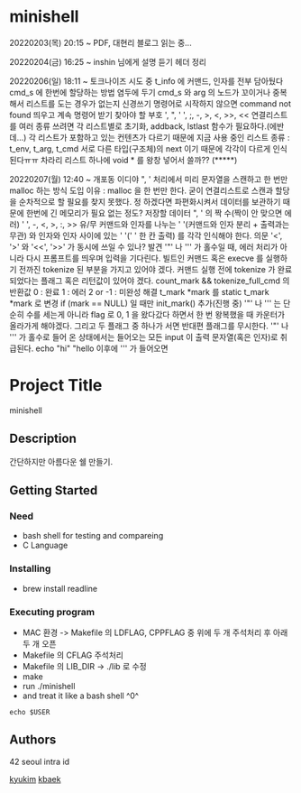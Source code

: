 # minishell

20220203(목) 20:15 ~
	PDF, 대현리 블로그 읽는 중...

20220204(금) 16:25 ~
	inshin 님에게 설명 듣기
	헤더 정리

20220206(일) 18:11 ~
	토크나이즈 시도 중
		t_info 에 커맨드, 인자를 전부 담아뒀다 cmd_s 에 한번에 할당하는 방법 염두에 두기
			cmd_s 와 arg 의 노드가 꼬이거나 중복해서 리스트를 도는 경우가 없는지 신경쓰기
		명령어로 시작하지 않으면 command not found 띄우고 계속 명령어 받기
		찾아야 할 부호
			', ", ' ', ;, -, >, <, >>, <<
	연결리스트를 여러 종류 쓰려면 각 리스트별로 초기화, addback, lstlast 함수가 필요하다.(에반데...)
		각 리스트가 포함하고 있는 컨텐츠가 다르기 때문에
		지금 사용 중인 리스트 종류 : t_env, t_arg, t_cmd
		서로 다른 타입(구조체)의 next 이기 때문에 각각이 다르게 인식된다ㅠㅠ
		차라리 리스트 하나에 void * 를 왕창 넣어서 쓸까?? (*****)

20220207(월) 12:40 ~ 개포동 이디야
	", ' 처리에서 미리 문자열을 스캔하고 한 번만 malloc 하는 방식 도입
		이유 : malloc 을 한 번만 한다.
		굳이 연결리스트로 스캔과 할당을 순차적으로 할 필요를 찾지 못했다.
			정 하겠다면 파편화시켜서 데이터를 보관하기 때문에 한번에 긴 메모리가 필요 없는 정도?
		저장할 데이터
			", ' 의 짝 수(짝이 안 맞으면 에러)
			' ', -, <, >, :, >> 유/무
			커맨드와 인자를 나누는 ' '(커맨드와 인자 분리 + 출력과는 무관) 와 인자와 인자 사이에 있는 ' '(' ' 한 칸 출력) 를 각각 인식해야 한다.
		의문
			'<', '>' 와 '<<', '>>' 가 동시에 쓰일 수 있나?
		발견
			'"' 나 ''' 가 홀수일 때, 에러 처리가 아니라 다시 프롬프트를 띄우며 입력을 기다린다.
				빌트인 커맨드 혹은 execve 를 실행하기 전까진 tokenize 된 부분을 가지고 있어야 겠다.
				커맨드 실행 전에 tokenize 가 완료되었다는 플래그 혹은 리턴값이 있어야 겠다.
					count_mark && tokenize_full_cmd 의 반환값
						0 : 완료
						1 : 에러
						2 or -1 : 미완성
				해결
					t_mark *mark 를 static t_mark *mark 로 변경
					if (mark == NULL) 일 때만 init_mark()
				추가(진행 중)
					'"' 나 ''' 는 단순히 수를 세는게 아니라 flag 로 0, 1 을 왔다갔다 하면서 한 번 왕복했을 때 카운터가 올라가게 해야겠다.
					그리고 두 플래그 중 하나가 서면 반대편 플래그를 무시한다.
			'"' 나 ''' 가 홀수로 들어 온 상태에서는 들어오는 모든 input 이 출력 문자열(혹은 인자)로 취급된다.
				echo "hi" "hello 이후에 ''' 가 들어오면 

# Project Title

minishell


## Description

간단하지만 아름다운 쉘 만들기.

## Getting Started

### Need

* bash shell for testing and compareing
* C Language

### Installing

* brew install readline

### Executing program

* MAC 환경 -> Makefile 의 LDFLAG, CPPFLAG 중 위에 두 개 주석처리 후 아래 두 개 오픈
* Makefile 의 CFLAG 주석처리
* Makefile 의 LIB_DIR -> ./lib 로 수정
* make
* run ./minishell
* and treat it like a bash shell ^0^
```
echo $USER
```


## Authors

42 seoul intra id

[kyukim](https://profile.intra.42.fr/users/kyukim)
[kbaek](https://profile.intra.42.fr/users/kbaek)

